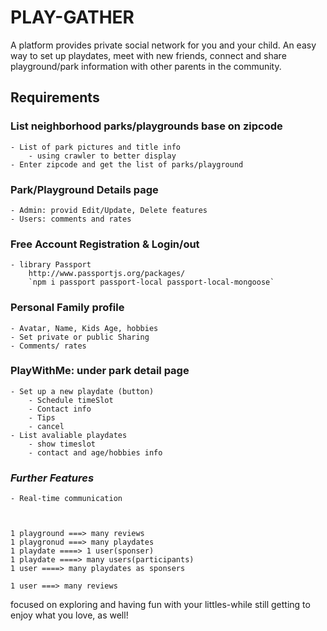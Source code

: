 # PLAY-GATHER 
A platform provides private social network for you and your child. An easy way to set up playdates, meet with new friends, connect and share playground/park information with other parents in the community.  

## Requirements
### List neighborhood parks/playgrounds base on zipcode
    - List of park pictures and title info 
        - using crawler to better display
    - Enter zipcode and get the list of parks/playground 
### Park/Playground Details page
    - Admin: provid Edit/Update, Delete features
    - Users: comments and rates 
### Free Account Registration & Login/out
    - library Passport
        http://www.passportjs.org/packages/
        `npm i passport passport-local passport-local-mongoose`
### Personal Family profile
    - Avatar, Name, Kids Age, hobbies
    - Set private or public Sharing
    - Comments/ rates
### PlayWithMe: under park detail page
    - Set up a new playdate (button)
        - Schedule timeSlot
        - Contact info
        - Tips 
        - cancel
    - List avaliable playdates
        - show timeslot
        - contact and age/hobbies info 
### *Further Features*
    - Real-time communication 



    1 playground ===> many reviews
    1 playgronud ===> many playdates
    1 playdate ====> 1 user(sponser)
    1 playdate ====> many users(participants)
    1 user ====> many playdates as sponsers

    1 user ===> many reviews


focused on exploring and having fun with your littles-while still getting to enjoy what you love, as well!